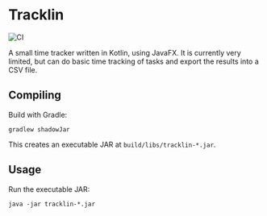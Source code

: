 # Tracklin

![CI](https://github.com/jmp/tracklin/workflows/CI/badge.svg)

A small time tracker written in Kotlin, using JavaFX. It is currently very
limited, but can do basic time tracking of tasks and export the results into
a CSV file.

## Compiling

Build with Gradle:

    gradlew shadowJar

This creates an executable JAR at `build/libs/tracklin-*.jar`.

## Usage

Run the executable JAR:

    java -jar tracklin-*.jar
